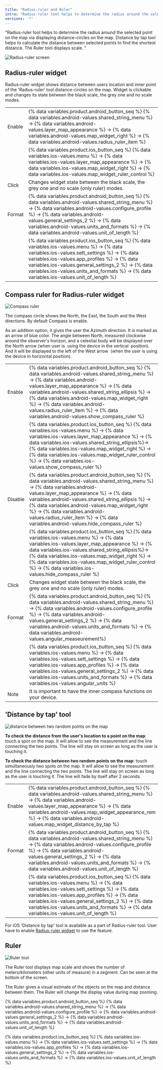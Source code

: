 ```yaml
---
title: "Radius-ruler and Ruler"
intro: "Radius-ruler tool helps to determine the radius around the selected point on the map via displaying distance-circles on the map. The Ruler tool displays scale. "
versions: '*'
---
```



"Radius-ruler tool helps to determine the radius around the selected point on the map via displaying distance-circles on the map.
Distance by tap tool helps to calculate the distance between selected points to find the shortest distance. The Ruler tool displays scale. "

![Radius-ruler screen](/assets/images/widgets/radius_ruler_screen.png)

## Radius-ruler widget
Radius-ruler widget shows distance between users location and inner point of the 'Radius-ruler' tool distance-circles on the map. Widget is clickable and changes its state between the black scale, the grey one and no scale modes.

| | |
|------------|------------|
| Enable | {% data variables.product.android_button_seq %} {% data variables.android-values.shared_string_menu %} → {% data variables.android-values.layer_map_appearance %} → {% data variables.android-values.map_widget_right %} → {% data variables.android-values.radius_ruler_item %}   |
|  | {% data variables.product.ios_button_seq %} {% data variables.ios-values.menu %} → {% data variables.ios-values.layer_map_appearance %} → {% data variables.ios-values.map_widget_right %} → {% data variables.ios-values.map_widget_ruler_control %} |
| Click | Сhanges widget state between the black scale, the grey one and no scale (only ruler) modes. |
| Format | {% data variables.product.android_button_seq %} {% data variables.android-values.shared_string_menu %} → {% data variables.android-values.configure_profile %} → {% data variables.android-values.general_settings_2 %} → {% data variables.android-values.units_and_formats %} → {% data variables.android-values.unit_of_length %} |
|   | {% data variables.product.ios_button_seq %} {% data variables.ios-values.menu %} → {% data variables.ios-values.sett_settings %} → {% data variables.ios-values.app_profiles %} → {% data variables.ios-values.general_settings_2 %} → {% data variables.ios-values.units_and_formats %} → {% data variables.ios-values.unit_of_length %}   |

## Compass ruler for Radius-ruler widget

![Compass ruler](/assets/images/widgets/compass_ruler.png)

The compass circle shows the North, the East, the South and the West directions. By default Compass is enable.

As an addition option, it gives the user the Azimuth direction. It is marked as an arrow of blue color. The angle between North, measured clockwise around the observer's horizon, and a celestial body will be displayed over the North arrow (when user is  using the device in the vertical  position). And it will be displayed to the left of the West arrow  (when the user is using the device in horizontal position).

| | |
|------------|------------|
| Enable | {% data variables.product.android_button_seq %} {% data variables.android-values.shared_string_menu %} → {% data variables.android-values.layer_map_appearance %} → {% data variables.android-values.shared_string_ellipsis %} → {% data variables.android-values.map_widget_right %} → {% data variables.android-values.radius_ruler_item %} → {% data variables.android-values.show_compass_ruler %}   |
|  | {% data variables.product.ios_button_seq %} {% data variables.ios-values.menu %} → {% data variables.ios-values.layer_map_appearance %}   → {% data variables.ios-values.shared_string_ellipsis%}→ {% data variables.ios-values.map_widget_right %} → {% data variables.ios-values.map_widget_ruler_control %} → {% data variables.ios-values.show_compass_ruler %} |
| Disable  |  {% data variables.product.android_button_seq %} {% data variables.android-values.shared_string_menu %} → {% data variables.android-values.layer_map_appearance %} → {% data variables.android-values.shared_string_ellipsis %} → {% data variables.android-values.map_widget_right %} → {% data variables.android-values.radius_ruler_item %} → {% data variables.android-values.hide_compass_ruler %}  |
|   | {% data variables.product.ios_button_seq %} {% data variables.ios-values.menu %} → {% data variables.ios-values.layer_map_appearance %}   → {% data variables.ios-values.shared_string_ellipsis%}→ {% data variables.ios-values.map_widget_right %} → {% data variables.ios-values.map_widget_ruler_control %} → {% data variables.ios-values.hide_compass_ruler %}  |
| Click | Сhanges widget state between the black scale, the grey one and no scale (only ruler) modes. |
| Format | {% data variables.product.android_button_seq %} {% data variables.android-values.shared_string_menu %} → {% data variables.android-values.configure_profile %} → {% data variables.android-values.general_settings_2 %} → {% data variables.android-values.units_and_formats %} → {% data variables.android-values.angular_measeurement%} |
|   | {% data variables.product.ios_button_seq %} {% data variables.ios-values.menu %} → {% data variables.ios-values.sett_settings %} → {% data variables.ios-values.app_profiles %} → {% data variables.ios-values.general_settings_2 %} → {% data variables.ios-values.units_and_formats %} → {% data variables.ios-values.angular_units %}   |
| Note   |  It is important to have the inner compass functions on your device. |


## 'Distance by tap' tool

![distance between two random points on the map](/assets/images/widgets/distance_between_two_random_points.png)

**To check the distance from the user's location to a point on the map**: touch a spot on the map. It will allow to see the measurement and the line connecting the two points. The line will stay on screen as long as the user is touching it.

**To check the distance between two random points on the map**: touch simultaneously two spots on the map. It will allow to see the measurement and the line connecting the two points. The line will stay on screen as long as the user is touching it.
The line will fade by itself after 2 seconds.

| | |
|------------|------------|
| Enable | {% data variables.product.android_button_seq %} {% data variables.android-values.shared_string_menu %} → {% data variables.android-values.layer_map_appearance %} → {% data variables.android-values.map_widget_appearance_rem %} → {% data variables.android-values.map_widget_distance_by_tap %}   |
| Format | {% data variables.product.android_button_seq %} {% data variables.android-values.shared_string_menu %} → {% data variables.android-values.configure_profile %} → {% data variables.android-values.general_settings_2 %} → {% data variables.android-values.units_and_formats %} → {% data variables.android-values.unit_of_length %} |
|   | {% data variables.product.ios_button_seq %} {% data variables.ios-values.menu %} → {% data variables.ios-values.sett_settings %} → {% data variables.ios-values.app_profiles %} → {% data variables.ios-values.general_settings_2 %} → {% data variables.ios-values.units_and_formats %} → {% data variables.ios-values.unit_of_length %}   |

For iOS 'Distance by tap' tool is available as a part of Radius-ruler tool. User have to enable [Radius-ruler widget](https://docs.osmand.net/en/main@latest/osmand/widgets/radius-ruler#radius-ruler-widget) to use the feature.

## Ruler

![Ruler tool](/assets/images/widgets/ruler_tool_map.png)

The Ruler tool displays map scale and shows the number of meters/kilometers (other units of measure) in a segment. Can be seen at the bottom of the screen.


The Ruler gives a visual estimate of the objects on the map and distance between them. The Ruler will change the display value during map zooming.

{% data variables.product.android_button_seq %} {% data variables.android-values.shared_string_menu %} → {% data variables.android-values.configure_profile %} → {% data variables.android-values.general_settings_2 %} → {% data variables.android-values.units_and_formats %} → {% data variables.android-values.unit_of_length %}

{% data variables.product.ios_button_seq %} {% data variables.ios-values.menu %} → {% data variables.ios-values.sett_settings %} → {% data variables.ios-values.app_profiles %} → {% data variables.ios-values.general_settings_2 %} → {% data variables.ios-values.units_and_formats %} → {% data variables.ios-values.unit_of_length %}

<!--| | |
|------------|------------|
| Enable | {% data variables.product.android_button_seq %} {% data variables.android-values.shared_string_menu %} → {% data variables.android-values.layer_map_appearance %} → {% data variables.android-values.map_widget_right %} → {% data variables.android-values.radius_ruler_item %}   |
|  | {% data variables.product.ios_button_seq %} {% data variables.ios-values.menu %} → {% data variables.ios-values.layer_map_appearance %} → {% data variables.ios-values.map_widget_radius_ruler %} |
| Format | {% data variables.product.android_button_seq %} {% data variables.android-values.shared_string_menu %} → {% data variables.android-values.configure_profile %} → {% data variables.android-values.general_settings_2 %} → {% data variables.android-values.units_and_formats %} → {% data variables.android-values.unit_of_length %} |
|   |  {% data variables.product.ios_button_seq %} {% data variables.ios-values.menu %} → {% data variables.ios-values.sett_settings %} → {% data variables.ios-values.app_profiles %} → {% data variables.ios-values.general_settings_2 %} → {% data variables.ios-values.units_and_formats %} → {% data variables.ios-values.unit_of_length %} |-->
